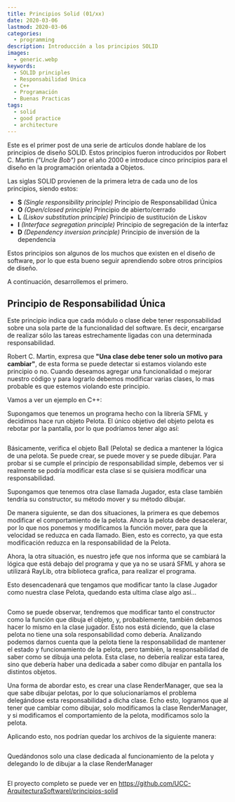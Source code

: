 ```yaml
---
title: Principios Solid (01/xx)
date: 2020-03-06
lastmod: 2020-03-06
categories:
  - programming
description: Introducción a los principios SOLID
images:
  - generic.webp
keywords:
  - SOLID principles
  - Responsabilidad Unica
  - C++
  - Programación
  - Buenas Practicas
tags:
  - solid
  - good practice
  - architecture
---
```


Este es el primer post de una serie de artículos donde hablare de los principios de diseño SOLID. Estos principios fueron introducidos por Robert C. Martin _("Uncle Bob")_ por el año 2000 e introduce cinco principios para el diseño en la programación orientada a Objetos.

Las siglas SOLID provienen de la primera letra de cada uno de los principios, siendo estos:

- **S** _(Single responsibility principle)_ Principio de Responsabilidad Única
- **O** _(Open/closed principle)_ Principio de abierto/cerrado
- **L** _(Liskov substitution principle)_ Principio de sustitución de Liskov
- **I** _(Interface segregation principle)_ Principio de segregación de la interfaz
- **D** _(Dependency inversion principle)_ Principio de inversión de la dependencia

Estos principios son algunos de los muchos que existen en el diseño de software, por lo que esta bueno seguir aprendiendo sobre otros principios de diseño.

A continuación, desarrollemos el primero.

## Principio de Responsabilidad Única

Este principio indica que cada módulo o clase debe tener responsabilidad sobre una sola parte de la funcionalidad del software. Es decir, encargarse de realizar sólo las tareas estrechamente ligadas con una determinada responsabilidad.

Robert C. Martin, expresa que **"Una clase debe tener solo un motivo para cambiar"**, de esta forma se puede detectar si estamos violando este principio o no. Cuando deseamos agregar una funcionalidad o mejorar nuestro código y para lograrlo debemos modificar varias clases, lo mas probable es que estemos violando este principio.

Vamos a ver un ejemplo en C++:

Supongamos que tenemos un programa hecho con la librería SFML y decidimos hace run
objeto Pelota. El único objetivo del objeto pelota es rebotar por la pantalla, por lo que podríamos tener algo así:

```cpp {file="code/ball_sfml.cpp"}

```

Básicamente, verifica el objeto Ball (Pelota) se dedica a mantener la lógica de una pelota. Se puede crear, se puede mover y se puede dibujar. Para probar si se cumple el principio de responsabilidad simple, debemos ver si realmente se podría modificar esta clase si se quisiera modificar una responsabilidad.

Supongamos que tenemos otra clase llamada Jugador, esta clase también tendría su constructor, su método mover y su método dibujar.

De manera siguiente, se dan dos situaciones, la primera es que debemos modificar el comportamiento de la pelota. Ahora la pelota debe desacelerar, por lo que nos ponemos y modificamos la función mover, para que la velocidad se reduzca en cada llamado.
Bien, esto es correcto, ya que esta modificación reduzca en la responsabilidad de la Pelota.

Ahora, la otra situación, es nuestro jefe que nos informa que se cambiará la lógica que está debajo del programa y que ya no se usará SFML y ahora se utilizará RayLib, otra biblioteca grafica, para realizar el programa.

Esto desencadenará que tengamos que modificar tanto la clase Jugador como nuestra clase Pelota, quedando esta ultima clase algo así...

```cpp {file="code/ball_raylib.cpp"}

```

Como se puede observar, tendremos que modificar tanto el constructor como la función que dibuja el objeto, y, probablemente, también debamos hacer lo mismo en la clase jugador. Esto nos está diciendo, que la clase pelota no tiene una sola responsabilidad como debería.
Analizando podemos darnos cuenta que la pelota tiene la responsabilidad de mantener el estado y funcionamiento de la pelota, pero también, la responsabilidad de saber como se dibuja una pelota. Esta clase, no debería realizar esta tarea, sino que debería haber una dedicada a saber como dibujar en pantalla los distintos objetos.

Una forma de abordar esto, es crear una clase RenderManager, que sea la que sabe dibujar pelotas, por lo que solucionaríamos el problema delegándose esta responsabilidad a dicha clase.
Echo esto, logramos que al tener que cambiar como dibujar, solo modificamos la clase RenderManager, y si modificamos el comportamiento de la pelota, modificamos solo la pelota.

Aplicando esto, nos podrían quedar los archivos de la siguiente manera:

```cpp {file="code/ball.cpp"}

```

Quedándonos solo una clase dedicada al funcionamiento de la pelota y delegando lo de dibujar a la clase RenderManager

```cpp {file="code/render_manager_sfml.cpp"}

```

El proyecto completo se puede ver en https://github.com/UCC-ArquitecturaSoftwareI/principios-solid

